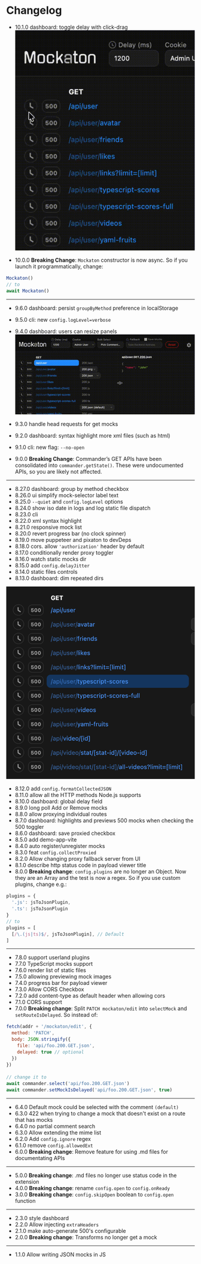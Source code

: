 # Changelog
- 10.1.0 dashboard: toggle delay with click-drag 
![](docs/10.1.0-click-drag-toggle.gif)
 
- 10.0.0 **Breaking Change**: `Mockaton` constructor is now async. 
So if you launch it programmatically, change:
```js
Mockaton()
// to
await Mockaton()
```

---

- 9.6.0 dashboard: persist `groupByMethod` preference in localStorage
- 9.5.0 cli: new `config.logLevel=verbose`
- 9.4.0 dashboard: users can resize panels
![](docs/9.4.0-resize-panels.gif)

- 9.3.0 handle head requests for get mocks
- 9.2.0 dashboard: syntax highlight more xml files (such as html)
- 9.1.0 cli: new flag: `--no-open`
- 9.0.0 **Breaking Change**: Commander’s GET APIs have been consolidated into `commander.getState()`. 
  These were undocumented APIs, so you are likely not affected.

---

- 8.27.0 dashboard: group by method checkbox
- 8.26.0 ui simplify mock-selector label text
- 8.25.0 `--quiet` and `config.logLevel` options
- 8.24.0 show iso date in logs and log static file dispatch
- 8.23.0 cli
- 8.22.0 xml syntax highlight
- 8.21.0 responsive mock list
- 8.20.0 revert progress bar (no clock spinner)
- 8.19.0 move puppeteer and pixaton to devDeps
- 8.18.0 cors. allow `'authorization'` header by default
- 8.17.0 conditionally render proxy toggler
- 8.16.0 watch static mocks dir
- 8.15.0 add `config.delayJitter`
- 8.14.0 static files controls
- 8.13.0 dashboard: dim repeated dirs
<img src="docs/8.13.0-ditto-dirs.png">

- 8.12.0 add `config.formatCollectedJSON`
- 8.11.0 allow all the HTTP methods Node.js supports
- 8.10.0 dashboard: global delay field
- 8.9.0 long poll Add or Remove mocks
- 8.8.0 allow proxying individual routes
- 8.7.0 dashboard: highlights and previews 500 mocks when checking the 500 toggler
- 8.6.0 dashboard: save proxied checkbox
- 8.5.0 add demo-app-vite
- 8.4.0 auto register/unregister mocks
- 8.3.0 feat `config.collectProxied`
- 8.2.0 Allow changing proxy fallback server from UI
- 8.1.0 describe http status code in payload viewer title
- 8.0.0 **Breaking change**: `config.plugins` are no longer an Object. Now they are an Array and the
test is now a regex. So if you use custom plugins, change e.g.:
```js
plugins = {
  '.js': jsToJsonPlugin,
  '.ts': jsToJsonPlugin
}
// to
plugins = [
  [/\.(js|ts)$/, jsToJsonPlugin], // Default 
]
```

---

- 7.8.0 support userland plugins
- 7.7.0 TypeScript mocks support
- 7.6.0 render list of static files
- 7.5.0 allowing previewing mock images
- 7.4.0 progress bar for payload viewer
- 7.3.0 Allow CORS Checkbox
- 7.2.0 add content-type as default header when allowing cors
- 7.1.0 CORS support
- 7.0.0 **Breaking change**: Split `PATCH mockaton/edit` into `selectMock` and `setRouteIsDelayed`.
So instead of:
```js
fetch(addr + '/mockaton/edit', {
  method: 'PATCH',
  body: JSON.stringify({
    file: 'api/foo.200.GET.json',
    delayed: true // optional
  })
})

// change it to
await commander.select('api/foo.200.GET.json')
await commander.setMockIsDelayed('api/foo.200.GET.json', true)
```

---

- 6.4.0 Default mock could be selected with the comment `(default)`
- 6.3.0 422 when trying to change a mock that doesn't exist on a route that has mocks
- 6.4.0 no partial comment search
- 6.3.0 Allow extending the mime list
- 6.2.0 Add `config.ignore` regex
- 6.1.0 remove `config.allowedExt`
- 6.0.0 **Breaking change**: Remove feature for using .md files for documentating APIs

---

- 5.0.0 **Breaking change**: .md files no longer use status code in the extension
- 4.0.0 **Breaking change**: rename `config.open` to `config.onReady`
- 3.0.0 **Breaking change**: `config.skipOpen` boolean to `config.open` function

---  

- 2.3.0 style dashboard
- 2.2.0 Allow injecting `extraHeaders`
- 2.1.0 make auto-generate 500's configurable
- 2.0.0 **Breaking change**: Transforms no longer get a mock

--- 

- 1.1.0 Allow writing JSON mocks in JS
